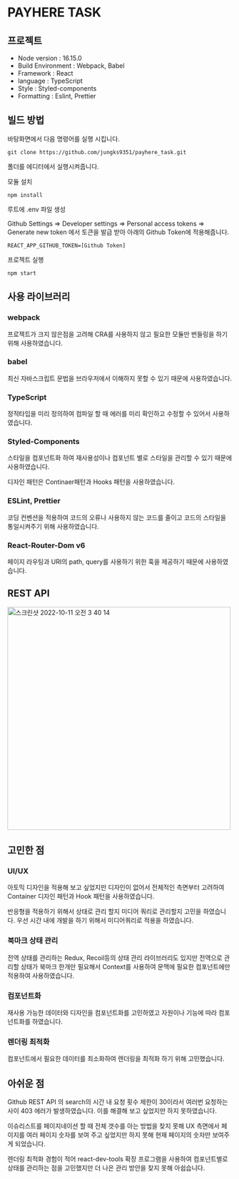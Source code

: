 # PAYHERE TASK

## 프로젝트

- Node version : 16.15.0
- Build Environment : Webpack, Babel
- Framework : React
- language : TypeScript
- Style : Styled-components
- Formatting : Eslint, Prettier

## 빌드 방법

바탕화면에서 다음 명령어를 실행 시킵니다.

```
git clone https://github.com/jungks9351/payhere_task.git
```

폴더를 에디터에서 실행시켜줍니다.

모듈 설치

```
npm install
```

루트에 .env 파일 생성

Github Settings => Developer settings => Personal access tokens => Generate new token
에서 토큰을 발급 받아 아래의 Github Token에 적용해줍니다.

```
REACT_APP_GITHUB_TOKEN=[Github Token]
```

프로젝트 실행

```
npm start
```

## 사용 라이브러리

### webpack

프로젝트가 크지 않은점을 고려해 CRA를 사용하지 않고 필요한 모듈만 번들링을 하기 위해 사용하였습니다.

### babel

최신 자바스크립트 문법을 브라우저에서 이해하지 못할 수 있기 때문에 사용하였습니다.

### TypeScript

정적타입을 미리 정의하여 컴파일 할 때 에러를 미리 확인하고 수정할 수 있어서 사용하였습니다.

### Styled-Components

스타일을 컴포넌트화 하여 재사용성이나 컴포넌트 별로 스타일을 관리할 수 있기 때문에 사용하였습니다.

디자인 패턴은 Continaer패턴과 Hooks 패턴을 사용하였습니다.

### ESLint, Prettier

코딩 컨벤션을 적용하여 코드의 오류나 사용하지 않는 코드를 줄이고 코드의 스타일을 통일시켜주기 위해 사용하였습니다.

### React-Router-Dom v6

페이지 라우팅과 URI의 path, query를 사용하기 위한 훅을 제공하기 때문에 사용하였습니다.

## REST API

<img width="500" alt="스크린샷 2022-10-11 오전 3 40 14" src="https://user-images.githubusercontent.com/81244738/194932428-fb8fed20-3cf0-4d17-89f0-af2615f16b59.png">

## 고민한 점

### UI/UX

아토믹 디자인을 적용해 보고 싶었지만 디자인이 없어서 전체적인 측면부터 고려하여 Container 디자인 패턴과 Hook 패턴을 사용하였습니다.

반응형을 적용하기 위해서 상태로 관리 할지 미디어 쿼리로 관리할지 고민을 하였습니다. 우선 시간 내에 개발을 하기 위해서 미디어쿼리로 적용을 하였습니다.

### 북마크 상태 관리

전역 상태를 관리하는 Redux, Recoil등의 상태 관리 라이브러리도 있지만 전역으로 관리할 상태가 북마크 한개만 필요해서 Context를 사용하여 문맥에 필요한 컴포넌트에만 적용하여 사용하였습니다.

### 컴포넌트화

재사용 가능한 데이터와 디자인을 컴포넌트화를 고민하였고 자원이나 기능에 따라 컴포넌트화를 하였습니다.

### 렌더링 최적화

컴포넌트에서 필요한 데이터를 최소화하여 렌더링을 최적화 하기 위해 고민했습니다.

## 아쉬운 점

Github REST API 의 search의 시간 내 요청 횟수 제한이 30이라서 여러번 요청하는 사이 403 에러가 발생하였습니다. 이를 해결해 보고 싶었지만 하지 못하였습니다.

이슈리스트를 페이지네이션 할 때 전체 갯수를 아는 방법을 찾지 못해 UX 측면에서 페이지를 여러 페이지 숫자를 보여 주고 싶었지만 하지 못해 현재 페이지의 숫자만 보여주게 되었습니다.

렌더링 최적화 경험이 적어 react-dev-tools 확장 프로그램을 사용하여 컴포넌트별로 상태를 관리하는 점을 고민했지만 더 나은 관리 방안을 찾지 못해 아쉽습니다.
